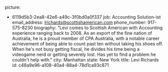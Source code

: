 picture:
  - 6119d5b3-2ea8-42e6-a49c-3f0bd0a0f337
job: Accounting Solution-ist
email_address: lrichards@scottishamerican.com
phone_number: 917-575-8230
biography: "Levi comes to Scottish American with Accounting experience ranging back to 2008. As an export of the fine nation of Australia, he is a proud member of CPA Australia, with a notable career achievement of being able to count past ten without taking his shoes off. When he's not busy getting fiscal, he divides his time being a videogame nerd or getting severely lost. Has yet to find a problem he couldn't help with."
city: Manhattan
state: New York
title: Levi Richards
id: c48a9e96-a108-40a4-88a4-78d1ca93c871
